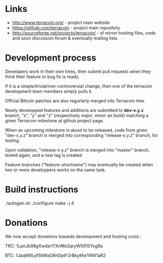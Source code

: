 # Links #

* http://www.terracoin.org/ - project main website
* https://github.com/terracoin - project main repositoty
* http://sourceforge.net/projects/terracoin/ - sf mirror hosting files, code and soon discussion forum & eventually mailing lists.


# Development process #

Developers work in their own trees, then submit pull requests when they think
their feature or bug fix is ready.

If it is a simple/trivial/non-controversial change, then one of the
terracoin development team members simply pulls it.

Official Bitcoin patches are also regurlarly merged into Terracoin tree.

Newly developped features and additions are submitted to **dev-x.y.z** branch,
"x", "y" and "z" (respectively major, minor an build) matching a given Terracoin
milestone at github project page.

When an upcoming milestone is about to be released, code from given "dev-x.y.z"
branch is merged into corresponding "release-x.y.z" branch, for testing.

Upon validation, "release-x.y.z" branch is merged into "master" branch,
tested again, and a new tag is created.

Feature branches ("feature-shortname") may eventually be created when two
or more developpers works on the same task.


# Build instructions #

./autogen.sh
./configure
make -j 4


# Donations #

We now accept donations towards development and hosting costs :

TRC: 1LpnJb98gXwdzriYXnMe2qryW5915Ysg9a

BTC: 1JaqW8LyfShWaGRnDptF2rBkyMwYAW1aR2

